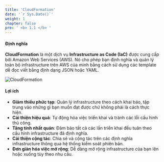 ```yaml
---
title: 'CloudFormation'
date: '`r Sys.Date()`'
weight: 1
chapter: false
pre: ' <b> 1.1 </b> '
---
```


#### Định nghĩa

**CloudFormation** là một dịch vụ **Infrastructure as Code (IaC)** được cung cấp bởi Amazon Web Services (AWS). Nó cho phép bạn định nghĩa và quản lý toàn bộ infrastructure trên AWS của mình bằng cách sử dụng các template dễ đọc viết bằng định dạng JSON hoặc YAML.

![CloudFormation](/images/Working-of-AWS-CloudFormation.png)

#### Lợi ích

- **Giảm thiểu phức tạp**: Quản lý infrastructure theo cách khai báo, tập trung vào những gì bạn muốn đạt được chứ không phải là cách thực hiện.
- **Cải thiện hiệu quả**: Tự động hóa việc triển khai và tránh các lỗi cấu hình thủ công.
- **Tăng tính nhất quán**: Đảm bảo tất cả các lần triển khai đều tuân theo cấu hình infrastructure đã định nghĩa.
- **Cải thiện cộng tác**: Chia sẻ và cộng tác trên các định nghĩa infrastructure thông qua hệ thống kiểm soát phiên bản.
- **Đơn giản hóa việc mở rộng**: Dễ dàng mở rộng infrastructure của bạn lên hoặc xuống tùy theo nhu cầu.
